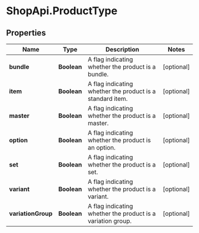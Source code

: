 # ShopApi.ProductType

## Properties

Name | Type | Description | Notes
------------ | ------------- | ------------- | -------------
**bundle** | **Boolean** | A flag indicating whether the product is a bundle. | [optional] 
**item** | **Boolean** | A flag indicating whether the product is a standard item. | [optional] 
**master** | **Boolean** | A flag indicating whether the product is a master. | [optional] 
**option** | **Boolean** | A flag indicating whether the product is an option. | [optional] 
**set** | **Boolean** | A flag indicating whether the product is a set. | [optional] 
**variant** | **Boolean** | A flag indicating whether the product is a variant. | [optional] 
**variationGroup** | **Boolean** | A flag indicating whether the product is a variation group. | [optional] 


